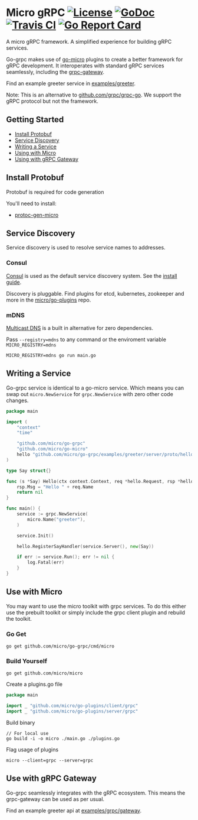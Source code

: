 # Micro gRPC [![License](https://img.shields.io/:license-apache-blue.svg)](https://opensource.org/licenses/Apache-2.0) [![GoDoc](https://godoc.org/github.com/micro/go-grpc?status.svg)](https://godoc.org/github.com/micro/go-grpc) [![Travis CI](https://api.travis-ci.org/micro/go-grpc.svg?branch=master)](https://travis-ci.org/micro/go-grpc) [![Go Report Card](https://goreportcard.com/badge/micro/go-grpc)](https://goreportcard.com/report/github.com/micro/go-grpc)

A micro gRPC framework. A simplified experience for building gRPC services.

Go-grpc makes use of [go-micro](https://github.com/micro/go-micro) plugins to create a better framework for gRPC development. It interoperates with 
standard gRPC services seamlessly, including the [grpc-gateway](https://github.com/grpc-ecosystem/grpc-gateway).

Find an example greeter service in [examples/greeter](https://github.com/micro/go-grpc/tree/master/examples/greeter).

Note: This is an alternative to [github.com/grpc/grpc-go](https://github.com/grpc/grpc-go). We support the gRPC protocol but not the framework.

## Getting Started

- [Install Protobuf](#install-protobuf)
- [Service Discovery](#service-discovery)
- [Writing a Service](#writing-a-service)
- [Using with Micro](#use-with-micro)
- [Using with gRPC Gateway](#use-with-grpc-gateway)


## Install Protobuf

Protobuf is required for code generation

You'll need to install:

- [protoc-gen-micro](https://github.com/micro/protoc-gen-micro)

## Service Discovery

Service discovery is used to resolve service names to addresses. 

### Consul

[Consul](https://www.consul.io/) is used as the default service discovery system. See the [install guide](https://www.consul.io/intro/getting-started/install.html).

Discovery is pluggable. Find plugins for etcd, kubernetes, zookeeper and more in the [micro/go-plugins](https://github.com/micro/go-plugins) repo.

### mDNS

[Multicast DNS](https://en.wikipedia.org/wiki/Multicast_DNS) is a built in alternative for zero dependencies. 

Pass `--registry=mdns` to any command or the enviroment variable `MICRO_REGISTRY=mdns`

```
MICRO_REGISTRY=mdns go run main.go
```

## Writing a Service

Go-grpc service is identical to a go-micro service. Which means you can swap out `micro.NewService` for `grpc.NewService` 
with zero other code changes.

```go
package main

import (
	"context"
	"time"

	"github.com/micro/go-grpc"
	"github.com/micro/go-micro"
	hello "github.com/micro/go-grpc/examples/greeter/server/proto/hello"
)

type Say struct{}

func (s *Say) Hello(ctx context.Context, req *hello.Request, rsp *hello.Response) error {
	rsp.Msg = "Hello " + req.Name
	return nil
}

func main() {
	service := grpc.NewService(
		micro.Name("greeter"),
	)

	service.Init()

	hello.RegisterSayHandler(service.Server(), new(Say))

	if err := service.Run(); err != nil {
		log.Fatal(err)
	}
}
```

## Use with Micro

You may want to use the micro toolkit with grpc services. To do this either use the prebuilt toolkit or 
simply include the grpc client plugin and rebuild the toolkit.

### Go Get

```
go get github.com/micro/go-grpc/cmd/micro
```

### Build Yourself

```
go get github.com/micro/micro
```

Create a plugins.go file
```go
package main

import _ "github.com/micro/go-plugins/client/grpc"
import _ "github.com/micro/go-plugins/server/grpc"
```

Build binary
```shell
// For local use
go build -i -o micro ./main.go ./plugins.go
```

Flag usage of plugins
```shell
micro --client=grpc --server=grpc
```

## Use with gRPC Gateway

Go-grpc seamlessly integrates with the gRPC ecosystem. This means the grpc-gateway can be used as per usual.

Find an example greeter api at [examples/grpc/gateway](https://github.com/micro/examples/tree/master/grpc/gateway).
